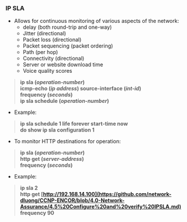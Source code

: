 ### IP SLA  
* Allows for continuous monitoring of various aspects of the network:  
  * delay (both round-trip and one-way)  
  * Jitter (directional)  
  * Packet loss (directional)  
  * Packet sequencing (packet ordering)  
  * Path (per hop)  
  * Connectivity (directional)  
  * Server or website download time  
  * Voice quality scores  
> **ip sla (*operation-number*)**  
> **icmp-echo (*ip address*) source-interface (*int-id*)**  
> **frequency (*seconds*)**  
> **ip sla schedule (*operation-number*)**  

* Example:  
> **ip sla schedule 1 life forever start-time now**  
> **do show ip sla configuration 1**  


* To monitor HTTP destinations for operation:  
> **ip sla (*operation-number*)**   
> **http get (*server-address*)**  
> **frequency (*seconds*)**  

* Example:  
> **ip sla 2**  
> **http get [http://192.168.14.100](https://github.com/network-dluong/CCNP-ENCOR/blob/4.0-Network-Assurance/4.5%20Configure%20and%20verify%20IPSLA.md)**  
> **frequency 90**  


